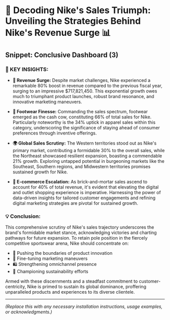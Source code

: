 # 🌟 Decoding Nike's Sales Triumph: Unveiling the Strategies Behind Nike's Revenue Surge 📊

## Snippet: Conclusive Dashboard (3)

### 📌 KEY INSIGHTS:

- **🚀 Revenue Surge:** Despite market challenges, Nike experienced a remarkable 80% boost in revenue compared to the previous fiscal year, surging to an impressive $717,821,450. This exponential growth owes much to triumphant product launches, robust brand resonance, and innovative marketing maneuvers.

- **👟 Footwear Finesse:** Commanding the sales spectrum, footwear emerged as the cash cow, constituting 66% of total sales for Nike. Particularly noteworthy is the 34% uptick in apparel sales within this category, underscoring the significance of staying ahead of consumer preferences through inventive offerings.

- **🌍 Global Sales Scrutiny:** The Western territories stood out as Nike's primary market, contributing a formidable 30% to the overall sales, while the Northeast showcased resilient expansion, boasting a commendable 21% growth. Exploring untapped potential in burgeoning markets like the Southeast, Southern regions, and Midwestern territories promises sustained growth for Nike.

- **📱 E-commerce Escalation:** As brick-and-mortar sales ascend to account for 40% of total revenue, it's evident that elevating the digital and outlet shopping experience is imperative. Harnessing the power of data-driven insights for tailored customer engagements and refining digital marketing strategies are pivotal for sustained growth.

### 💡 Conclusion:

This comprehensive scrutiny of Nike's sales trajectory underscores the brand's formidable market stance, acknowledging victories and charting pathways for future expansion. To retain pole position in the fiercely competitive sportswear arena, Nike should concentrate on:

- 🔧 Pushing the boundaries of product innovation
- 🎯 Fine-tuning marketing maneuvers
- 🛍️ Strengthening omnichannel presence
- 🌱 Championing sustainability efforts

Armed with these discernments and a steadfast commitment to customer-centricity, Nike is primed to sustain its global dominance, proffering unparalleled products and experiences to its diverse clientele.

---

*(Replace this with any necessary installation instructions, usage examples, or acknowledgments.)*
